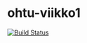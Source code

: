 # ohtu-viikko1
[![Build Status](https://travis-ci.org/w4ldo/ohtu-viikko1.svg?branch=master)](https://travis-ci.org/w4ldo/ohtu-viikko1)
